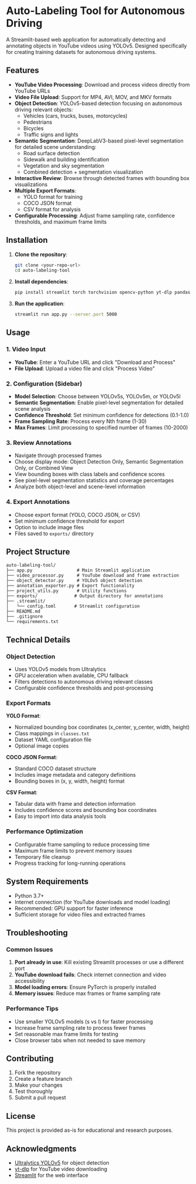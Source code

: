 # Auto-Labeling Tool for Autonomous Driving

A Streamlit-based web application for automatically detecting and annotating objects in YouTube videos using YOLOv5. Designed specifically for creating training datasets for autonomous driving systems.

## Features

- **YouTube Video Processing**: Download and process videos directly from YouTube URLs
- **Video File Upload**: Support for MP4, AVI, MOV, and MKV formats
- **Object Detection**: YOLOv5-based detection focusing on autonomous driving relevant objects:
  - Vehicles (cars, trucks, buses, motorcycles)
  - Pedestrians
  - Bicycles
  - Traffic signs and lights
- **Semantic Segmentation**: DeepLabV3-based pixel-level segmentation for detailed scene understanding:
  - Road surface detection
  - Sidewalk and building identification
  - Vegetation and sky segmentation
  - Combined detection + segmentation visualization
- **Interactive Review**: Browse through detected frames with bounding box visualizations
- **Multiple Export Formats**:
  - YOLO format for training
  - COCO JSON format
  - CSV format for analysis
- **Configurable Processing**: Adjust frame sampling rate, confidence thresholds, and maximum frame limits

## Installation

1. **Clone the repository**:
   ```bash
   git clone <your-repo-url>
   cd auto-labeling-tool
   ```

2. **Install dependencies**:
   ```bash
   pip install streamlit torch torchvision opencv-python yt-dlp pandas pillow seaborn numpy
   ```

3. **Run the application**:
   ```bash
   streamlit run app.py --server.port 5000
   ```

## Usage

### 1. Video Input
- **YouTube**: Enter a YouTube URL and click "Download and Process"
- **File Upload**: Upload a video file and click "Process Video"

### 2. Configuration (Sidebar)
- **Model Selection**: Choose between YOLOv5s, YOLOv5m, or YOLOv5l
- **Semantic Segmentation**: Enable pixel-level segmentation for detailed scene analysis
- **Confidence Threshold**: Set minimum confidence for detections (0.1-1.0)
- **Frame Sampling Rate**: Process every Nth frame (1-30)
- **Max Frames**: Limit processing to specified number of frames (10-2000)

### 3. Review Annotations
- Navigate through processed frames
- Choose display mode: Object Detection Only, Semantic Segmentation Only, or Combined View
- View bounding boxes with class labels and confidence scores
- See pixel-level segmentation statistics and coverage percentages
- Analyze both object-level and scene-level information

### 4. Export Annotations
- Choose export format (YOLO, COCO JSON, or CSV)
- Set minimum confidence threshold for export
- Option to include image files
- Files saved to `exports/` directory

## Project Structure

```
auto-labeling-tool/
├── app.py                 # Main Streamlit application
├── video_processor.py     # YouTube download and frame extraction
├── object_detector.py     # YOLOv5 object detection
├── annotation_exporter.py # Export functionality
├── project_utils.py       # Utility functions
├── exports/              # Output directory for annotations
├── .streamlit/
│   └── config.toml       # Streamlit configuration
├── README.md
├── .gitignore
└── requirements.txt
```

## Technical Details

### Object Detection
- Uses YOLOv5 models from Ultralytics
- GPU acceleration when available, CPU fallback
- Filters detections to autonomous driving relevant classes
- Configurable confidence thresholds and post-processing

### Export Formats

**YOLO Format**:
- Normalized bounding box coordinates (x_center, y_center, width, height)
- Class mappings in `classes.txt`
- Dataset YAML configuration file
- Optional image copies

**COCO JSON Format**:
- Standard COCO dataset structure
- Includes image metadata and category definitions
- Bounding boxes in (x, y, width, height) format

**CSV Format**:
- Tabular data with frame and detection information
- Includes confidence scores and bounding box coordinates
- Easy to import into data analysis tools

### Performance Optimization
- Configurable frame sampling to reduce processing time
- Maximum frame limits to prevent memory issues
- Temporary file cleanup
- Progress tracking for long-running operations

## System Requirements

- Python 3.7+
- Internet connection (for YouTube downloads and model loading)
- Recommended: GPU support for faster inference
- Sufficient storage for video files and extracted frames

## Troubleshooting

### Common Issues

1. **Port already in use**: Kill existing Streamlit processes or use a different port
2. **YouTube download fails**: Check internet connection and video accessibility
3. **Model loading errors**: Ensure PyTorch is properly installed
4. **Memory issues**: Reduce max frames or frame sampling rate

### Performance Tips

- Use smaller YOLOv5 models (s vs l) for faster processing
- Increase frame sampling rate to process fewer frames
- Set reasonable max frame limits for testing
- Close browser tabs when not needed to save memory

## Contributing

1. Fork the repository
2. Create a feature branch
3. Make your changes
4. Test thoroughly
5. Submit a pull request

## License

This project is provided as-is for educational and research purposes.

## Acknowledgments

- [Ultralytics YOLOv5](https://github.com/ultralytics/yolov5) for object detection
- [yt-dlp](https://github.com/yt-dlp/yt-dlp) for YouTube video downloading
- [Streamlit](https://streamlit.io/) for the web interface